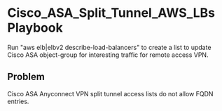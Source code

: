 # Cisco_ASA_Split_Tunnel_AWS_LBs Playbook
Run "aws elb|elbv2 describe-load-balancers" to create a list to update Cisco ASA object-group for interesting traffic for remote access VPN. 

## Problem
Cisco ASA Anyconnect VPN split tunnel access lists do not allow FQDN entries.
